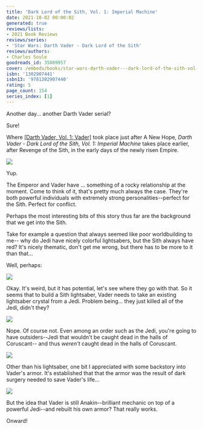 ```yaml
---
title: 'Dark Lord of the Sith, Vol. 1: Imperial Machine'
date: 2021-10-02 00:00:02
generated: true
reviews/lists:
- 2021 Book Reviews
reviews/series:
- 'Star Wars: Darth Vader - Dark Lord of the Sith'
reviews/authors:
- Charles Soule
goodreads_id: 35009957
cover: /embeds/books/star-wars-darth-vader---dark-lord-of-the-sith-vol-1-imperial-machine.jpg
isbn: '1302907441'
isbn13: '9781302907440'
rating: 5
page_count: 154
series_index: [1]
---
```

Another day... another Darth Vader serial?  

Sure!  

<!--more-->

Where [[Darth Vader, Vol. 1: Vader]]() took place just after A New Hope, *Darth Vader - Dark Lord of the Sith, Vol. 1: Imperial Machine* takes place earlier, after Revenge of the Sith, in the early days of the newly risen Empire.  

![](/embeds/books/attachments/vader-17-1.1.png)  

Yup.  

The Emperor and Vader have ... something of a rocky relationship at the moment. Come to think of it, that's pretty much always the case. They're both powerful individuals with extremely strong personalities--perfect for the Sith. Perfect for conflict.  

Perhaps the most interesting bits of this story thus far are the background that we get into the Sith.  

Take for example a question that always seemed like poor worldbuilding to me-- why do Jedi have nicely colorful lightsabers, but the Sith always have red? It's nicely thematic, don't get me wrong, but there has to be more to it than that...  

Well, perhaps:  

![](/embeds/books/attachments/vader-17-1.2.png)    

Okay. It's weird, but it has potential, let's see where they go with that. So it seems that to build a Sith lightsaber, Vader needs to take an existing lightsaber crystal from a Jedi. Problem being... they just killed all of the Jedi, didn't they?  

![](/embeds/books/attachments/vader-17-1.3.png)  

Nope. Of course not. Even among an order such as the Jedi, you're going to have outsiders--Jedi that wouldn't be caught dead in the halls of Coruscant-- and thus *weren't* caught dead in the halls of Coruscant.  

![](/embeds/books/attachments/vader-17-1.4.png)  

Other than his lightsaber, one bit I appreciated with some backstory into Vader's armor. It's established that that the armor was the result of dark surgery needed to save Vader's life...  

![](/embeds/books/attachments/vader-17-1.7.png)  

But the idea that Vader is still Anakin--brilliant mechanic on top of a powerful Jedi--and rebuilt his own armor? That really works.  

Onward!
